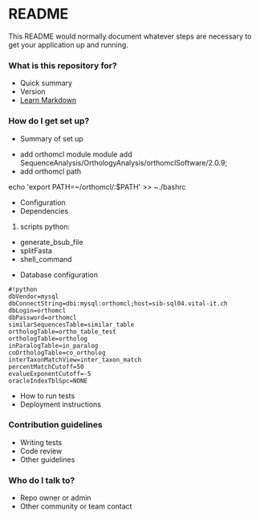 # README #

This README would normally document whatever steps are necessary to get your application up and running.

### What is this repository for? ###

* Quick summary
* Version
* [Learn Markdown](https://bitbucket.org/tutorials/markdowndemo)

### How do I get set up? ###

* Summary of set up

- add orthomcl module 
module add SequenceAnalysis/OrthologyAnalysis/orthomclSoftware/2.0.9;
- add orthomcl path

echo 'export PATH=~/orthomcl/:$PATH' >> ~./bashrc

* Configuration
* Dependencies

1. scripts python:
- generate_bsub_file 
- splitFasta
- shell_command

* Database configuration


```
#!python
dbVendor=mysql
dbConnectString=dbi:mysql:orthomcl;host=sib-sql04.vital-it.ch
dbLogin=orthomcl
dbPassword=orthomcl
similarSequencesTable=similar_table
orthologTable=ortho_table_test
orthologTable=ortholog
inParalogTable=in_paralog
coOrthologTable=co_ortholog
interTaxonMatchView=inter_taxon_match
percentMatchCutoff=50
evalueExponentCutoff=-5
oracleIndexTblSpc=NONE
```

* How to run tests
* Deployment instructions

### Contribution guidelines ###

* Writing tests
* Code review
* Other guidelines

### Who do I talk to? ###

* Repo owner or admin
* Other community or team contact